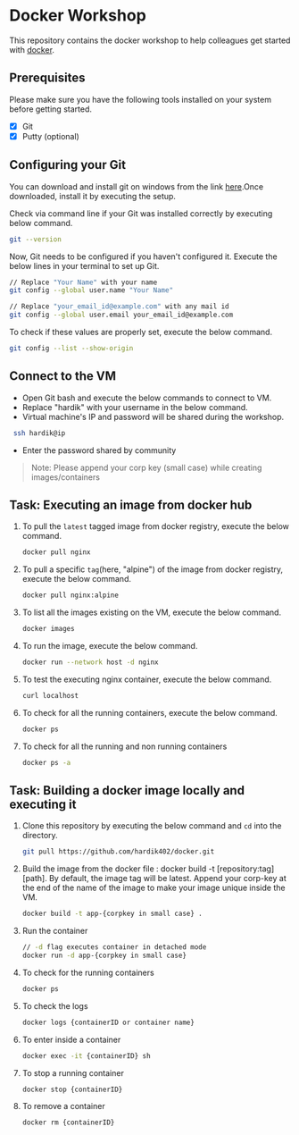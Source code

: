 # Docker Workshop

This repository contains the docker workshop to help colleagues get started
with [docker](https://www.docker.com/).

## Prerequisites

Please make sure you have the following tools installed on your system before
getting started.

- [x] Git
- [x] Putty (optional)

## Configuring your Git

You can download and install git on windows from the link
[here](https://git-scm.com/download/win).Once downloaded, install it by 
executing the setup.

Check via command line if your Git was installed correctly by executing below
command.

```bash
git --version
```

Now, Git needs to be configured if you haven't configured it.
Execute the below lines in your terminal to set up Git.

```bash
// Replace "Your Name" with your name
git config --global user.name "Your Name"

// Replace "your_email_id@example.com" with any mail id
git config --global user.email your_email_id@example.com
```

To check if these values are properly set, execute the below command.

```bash
git config --list --show-origin
```

## Connect to the VM

- Open Git bash and execute the below commands to connect to VM.
- Replace "hardik" with your username in the below command.
- Virtual machine's IP and password will be shared during the workshop.

```bash
 ssh hardik@ip
```

- Enter the password shared by community

> Note: Please append your corp key (small case) while creating images/containers

## Task: Executing an image from docker hub

1. To pull the `latest` tagged image from docker registry, execute the below command.

	```bash
	docker pull nginx
	```

2. To pull a specific `tag`(here, "alpine") of the image from docker registry,
execute the below command.

	```bash
	docker pull nginx:alpine
	```

3. To list all the images existing on the VM, execute the below command.

	```bash
	docker images
	```

4. To run the image, execute the below command.

	```bash
	docker run --network host -d nginx
	```

5. To test the executing nginx container, execute the below command.

	```bash
	curl localhost
	```

6. To check for all the running containers, execute the below command.

	```bash
	docker ps
	```

7. To check for all the running and non running containers

	```bash
	docker ps -a
	```

## Task: Building a docker image locally and executing it

1. Clone this repository by executing the below command and `cd` into the
directory.

	```bash
	git pull https://github.com/hardik402/docker.git
	```

2. Build the image from the docker file : docker build -t [repository:tag] [path].
By default, the image tag will be latest. Append your corp-key at the end of the
name of the image to make your image unique inside the VM.

	```bash
	docker build -t app-{corpkey in small case} .
	```

3. Run the container

	```bash
	// -d flag executes container in detached mode
	docker run -d app-{corpkey in small case}
	```

4. To check for the running containers

	```bash
	docker ps
	```

5. To check the logs

	```bash
	docker logs {containerID or container name}
	```

6. To enter inside a container

	```bash
	docker exec -it {containerID} sh
	```

7. To stop a running container

	```bash
	docker stop {containerID}
	```

8. To remove a container

	```bash
	docker rm {containerID}
	```
